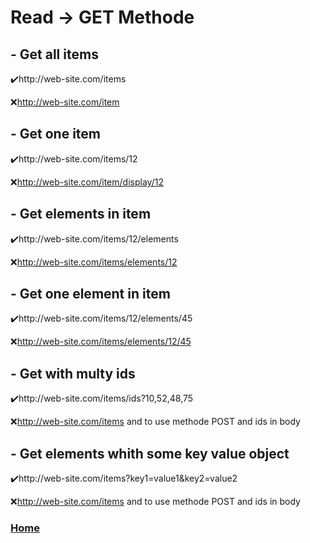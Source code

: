 # Read -> GET Methode

## - Get all items

✔️http://web-site.com/items

❌http://web-site.com/item

## - Get one item

✔️http://web-site.com/items/12

❌http://web-site.com/item/display/12

## - Get elements in item

✔️http://web-site.com/items/12/elements

❌http://web-site.com/items/elements/12

## - Get one element in item

✔️http://web-site.com/items/12/elements/45

❌http://web-site.com/items/elements/12/45

## - Get with multy ids

✔️http://web-site.com/items/ids?10,52,48,75

❌http://web-site.com/items and to use methode POST and ids in body

## - Get elements whith some key value object

✔️http://web-site.com/items?key1=value1&key2=value2

❌http://web-site.com/items and to use methode POST and ids in body

### [Home](https://fjulien.github.io/My-book)

